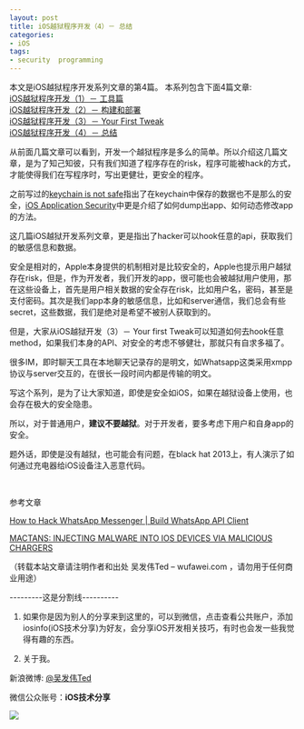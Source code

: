 ```yaml
---
layout: post  
title: iOS越狱程序开发（4）－ 总结 
categories:  
- iOS  
tags:    
- security  programming
---   
```

 
本文是iOS越狱程序开发系列文章的第4篇。
本系列包含下面4篇文章:  
[iOS越狱程序开发（1）－ 工具篇](http://wufawei.com/2013/08/iOS-jailbroken-programming-1/)        
[iOS越狱程序开发（2）－ 构建和部署 ](http://wufawei.com/2013/08/iOS-jailbroken-programming-2/)  
[iOS越狱程序开发（3）－ Your First Tweak](http://wufawei.com/2013/08/iOS-jailbroken-programming-3/)   
[iOS越狱程序开发（4）－ 总结](http://wufawei.com/2013/08/iOS-jailbroken-programming-4/)


从前面几篇文章可以看到，开发一个越狱程序是多么的简单。所以介绍这几篇文章，是为了知己知彼，只有我们知道了程序存在的risk，程序可能被hack的方式，才能使得我们在写程序时，写出更健壮，更安全的程序。

之前写过的[keychain is not safe](http://wufawei.com/2013/06/Keychain-is-not-safe/)指出了在keychain中保存的数据也不是那么的安全，[iOS Application Security](http://wufawei.com/2013/07/iOS-application-security/)中更是介绍了如何dump出app、如何动态修改app的方法。

这几篇iOS越狱开发系列文章，更是指出了hacker可以hook任意的api，获取我们的敏感信息和数据。

安全是相对的，Apple本身提供的机制相对是比较安全的，Apple也提示用户越狱存在risk，但是，作为开发者，我们开发的app，很可能也会被越狱用户使用，那在这些设备上，首先是用户相关数据的安全存在risk，比如用户名，密码，甚至是支付密码。其次是我们app本身的敏感信息，比如和server通信，我们总会有些secret，这些数据，我们是绝对是希望不被别人获取到的。

但是，大家从iOS越狱开发（3）－ Your first Tweak可以知道如何去hook任意method，如果我们本身的API、对安全的考虑不够健壮，那就只有自求多福了。

很多IM，即时聊天工具在本地聊天记录存的是明文，如Whatsapp这类采用xmpp协议与server交互的，在很长一段时间内都是传输的明文。


写这个系列，是为了让大家知道，即使是安全如iOS，如果在越狱设备上使用，也会存在极大的安全隐患。


所以，对于普通用户，**建议不要越狱**。对于开发者，要多考虑下用户和自身app的安全。


题外话，即使是没有越狱，也可能会有问题，在black hat 2013上，有人演示了如何通过充电器给iOS设备注入恶意代码。

<br/>

参考文章

[How to Hack WhatsApp Messenger | Build WhatsApp API Client](http://geeknizer.com/how-to-hack-whatsapp-messenger/)

[MACTANS: INJECTING MALWARE INTO IOS DEVICES VIA MALICIOUS CHARGERS](https://media.blackhat.com/us-13/US-13-Lau-Mactans-Injecting-Malware-into-iOS-Devices-via-Malicious-Chargers-WP.pdf)

（转载本站文章请注明作者和出处 吴发伟Ted – wufawei.com ，请勿用于任何商业用途）

---------这是分割线----------
<br />

1) 如果你是因为别人的分享来到这里的，可以到微信，点击查看公共账户，添加
   iosinfo(iOS技术分享)为好友，会分享iOS开发相关技巧，有时也会发一些我觉得有趣的东西。

  
2)  关于我。  

新浪微博: [@吴发伟Ted](http://weibo.com/wufawei)


微信公众账号：**iOS技术分享**

![](http://farm3.staticflickr.com/2826/10855679484_56b7429bd6.jpg)